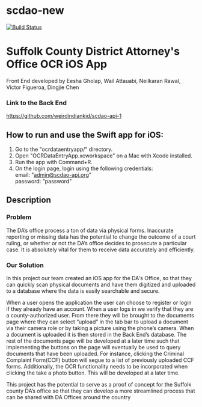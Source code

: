 # scdao-new
[![Build Status](https://travis-ci.com/eeshagholap/scdao-new.svg?token=uYKifbxq8pLi7ixxvyaZ&branch=master)](https://travis-ci.com/eeshagholap/scdao-new)

# Suffolk County District Attorney's Office OCR iOS App
Front End developed by Eesha Gholap, Wail Attauabi, Neilkaran Rawal, Victor Figueroa, Dingjie Chen 
### Link to the Back End
https://github.com/weirdindiankid/scdao-api-1

## How to run and use the Swift app for iOS:
1. Go to the "ocrdataentryapp/" directory.
2. Open "OCRDataEntryApp.xcworkspace" on a Mac with Xcode installed.
3. Run the app with Command+R.
4. On the login page, login using the following credentials:  
    email: "admin@scdao-api.org"  
    password: "password"

## Description
### Problem
The DA’s office process a ton of data via physical forms. Inaccurate reporting or missing data has the potential to change the outcome of a court ruling, or whether or not the DA’s office decides to prosecute a particular case. It is absolutely vital for them to receive data accurately and efficiently.

### Our Solution
In this project our team created an iOS app for the DA's Office, so that they can quickly scan physical documents and have them digitized and uploaded to a database where the data is easily searchable and secure.

When a user opens the application the user can choose to register or login if they already have an account. When a user logs in we verify that they are a county-authorized user. From there they will be brought to the documents page where they can select “upload” in the tab bar to upload a document via their camera role or by taking a picture using the phone’s camera. When a document is uploaded it is then stored in the Back End’s database. The rest of the documents page will be developed at a later time such that implementing the buttons on the page will eventually be used to query documents that have been uploaded. For instance, clicking the Criminal Complaint Form(CCF) button will segue to a list of previously uploaded CCF forms. Additionally, the OCR functionality needs to be incorporated when clicking the take a photo button. This will be developed at a later time.

This project has the potential to serve as a proof of concept for the Suffolk county DA’s office so that they can develop a more streamlined process that can be shared with DA Offices around the country 
